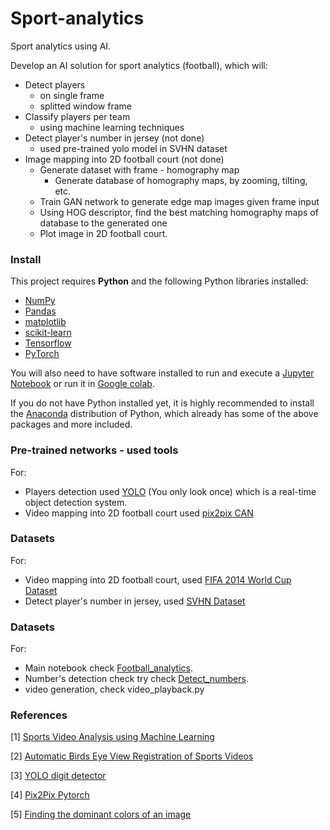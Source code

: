 # Sport-analytics
Sport analytics using AI.

Develop an AI solution for sport analytics (football), which will:

- Detect players
  - on single frame
  - splitted window frame
- Classify players per team
  - using machine learning techniques
- Detect player's number in jersey (not done)
  - used pre-trained yolo model in SVHN dataset
- Image mapping into 2D football court (not done)
  - Generate dataset with frame - homography map
    - Generate database of homography maps, by zooming, tilting, etc.
  - Train GAN network to generate edge map images given frame input
  - Using HOG descriptor, find the best matching homography maps of database to the generated one
  - Plot image in 2D football court.
  

### Install

This project requires **Python** and the following Python libraries installed:

- [NumPy](http://www.numpy.org/)
- [Pandas](http://pandas.pydata.org/)
- [matplotlib](http://matplotlib.org/)
- [scikit-learn](http://scikit-learn.org/stable/)
- [Tensorflow](https://www.tensorflow.org/)
- [PyTorch](https://pytorch.org/)

You will also need to have software installed to run and execute a [Jupyter Notebook](http://ipython.org/notebook.html) or run it in [Google colab](https://colab.research.google.com/).

If you do not have Python installed yet, it is highly recommended to install the [Anaconda](http://continuum.io/downloads) distribution of Python, which already has some of the above packages and more included.

### Pre-trained networks - used tools

For:
- Players detection used [YOLO](https://pjreddie.com/darknet/yolo/) (You only look once) which is a real-time object detection system.
- Video mapping into 2D football court used [pix2pix CAN](https://github.com/mrzhu-cool/pix2pix-pytorch)

### Datasets

For:
- Video mapping into 2D football court, used [FIFA 2014 World Cup Dataset](http://www.cs.toronto.edu/~namdar/data/soccer_data.tar.gz)
- Detect player's number in jersey, used [SVHN Dataset](http://ufldl.stanford.edu/housenumbers/)

### Datasets
For:
- Main notebook check [Football_analytics](https://nbviewer.jupyter.org/github/teoad95/Sport-analytics/blob/main/Football_analytics.ipynb).
- Number's detection check try check [Detect_numbers](https://nbviewer.jupyter.org/github/teoad95/Sport-analytics/blob/main/Detect_numbers.ipynb).
- video generation, check video_playback.py

### References

[1] [Sports Video Analysis using Machine Learning](https://www.linkedin.com/pulse/sports-video-analysis-using-machine-learning-stephan-janssen/)

[2] [Automatic Birds Eye View Registration of Sports Videos](https://nihal111.github.io/hawk_eye/)

[3] [YOLO digit detector](https://github.com/penny4860/Yolo-digit-detector)

[4] [Pix2Pix Pytorch](https://github.com/mrzhu-cool/pix2pix-pytorch)

[5] [Finding the dominant colors of an image](https://www.timpoulsen.com/2018/finding-the-dominant-colors-of-an-image.html)
